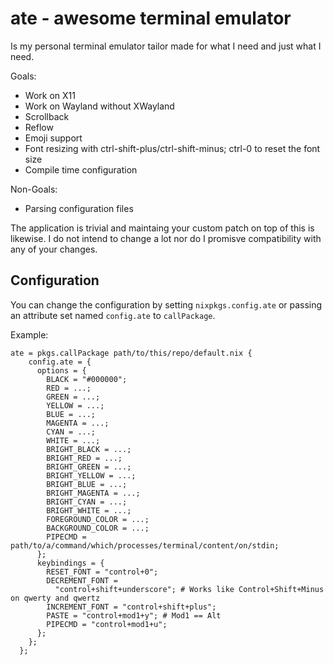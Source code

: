 # ate - awesome terminal emulator

Is my personal terminal emulator tailor made for what I need and just what I need.

Goals:
  - Work on X11
  - Work on Wayland without XWayland
  - Scrollback
  - Reflow
  - Emoji support
  - Font resizing with ctrl-shift-plus/ctrl-shift-minus; ctrl-0 to reset the font size
  - Compile time configuration

Non-Goals:
   - Parsing configuration files

The application is trivial and maintaing your custom patch on top of this is
likewise. I do not intend to change a lot nor do I promisve compatibility with
any of your changes.

## Configuration

You can change the configuration by setting `nixpkgs.config.ate` or passing an attribute set named `config.ate` to `callPackage`.

Example:
```
ate = pkgs.callPackage path/to/this/repo/default.nix {
    config.ate = {
      options = {
        BLACK = "#000000";
        RED = ...;
        GREEN = ...;
        YELLOW = ...;
        BLUE = ...;
        MAGENTA = ...;
        CYAN = ...;
        WHITE = ...;
        BRIGHT_BLACK = ...;
        BRIGHT_RED = ...;
        BRIGHT_GREEN = ...;
        BRIGHT_YELLOW = ...;
        BRIGHT_BLUE = ...;
        BRIGHT_MAGENTA = ...;
        BRIGHT_CYAN = ...;
        BRIGHT_WHITE = ...;
        FOREGROUND_COLOR = ...;
        BACKGROUND_COLOR = ...;
        PIPECMD = path/to/a/command/which/processes/terminal/content/on/stdin;
      };
      keybindings = {
        RESET_FONT = "control+0";
        DECREMENT_FONT =
          "control+shift+underscore"; # Works like Control+Shift+Minus on qwerty and qwertz
        INCREMENT_FONT = "control+shift+plus";
        PASTE = "control+mod1+y"; # Mod1 == Alt
        PIPECMD = "control+mod1+u";
      };
    };
  };

